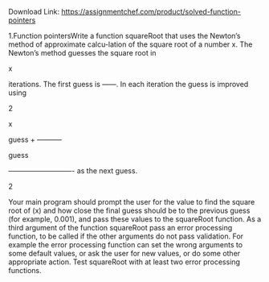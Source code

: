 Download Link: https://assignmentchef.com/product/solved-function-pointers
<br>
<p class="ui header product-top-header" title="Function pointers Solution">1.Function pointersWrite a function squareRoot that uses the Newton’s method of approximate calcu-lation of the square root of a number x. The Newton’s method guesses the square root in

x

iterations. The first guess is ——. In each iteration the guess is improved using

2

x

guess + ———–

guess

—————————-    as the next guess.

2

Your main program should prompt the user for the value to find the square root of (x) and how close the final guess should be to the previous guess (for example, 0.001), and pass these values to the squareRoot function. As a third argument of the function squareRoot pass an error processing function, to be called if the other arguments do not pass validation. For example the error processing function can set the wrong arguments to some default values, or ask the user for new values, or do some other appropriate action. Test squareRoot with at least two error processing functions.
